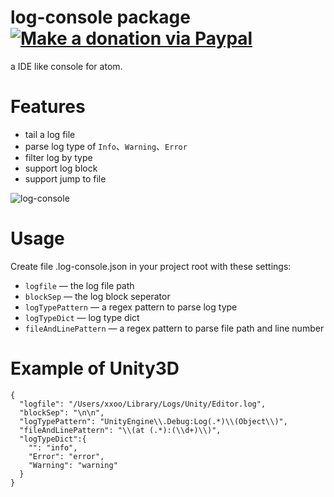 # log-console package [![Make a donation via Paypal](https://www.paypalobjects.com/en_US/i/btn/btn_donate_SM.gif)](https://www.paypal.com/cgi-bin/webscr?cmd=_donations&business=lx1988cyk%40gmail%2ecom&lc=US&no_note=0&currency_code=USD&bn=PP%2dDonationsBF%3abtn_donateCC_LG%2egif%3aNonHostedGuest)

a IDE like console for atom.

# Features
* tail a log file
* parse log type of `Info`、`Warning`、`Error`
* filter log by type
* support log block
* support jump to file

![log-console](https://cloud.githubusercontent.com/assets/704762/5394431/5354b19e-8178-11e4-883c-bb4b22b6b245.png)

# Usage
Create file .log-console.json in your project root with these settings:
* `logfile` — the log file path
* `blockSep` — the log block seperator
* `logTypePattern` — a regex pattern to parse log type
* `logTypeDict` — log type dict
* `fileAndLinePattern` — a regex pattern to parse file path and line number

# Example of Unity3D
```
{
  "logfile": "/Users/xxoo/Library/Logs/Unity/Editor.log",
  "blockSep": "\n\n",
  "logTypePattern": "UnityEngine\\.Debug:Log(.*)\\(Object\\)",
  "fileAndLinePattern": "\\(at (.*):(\\d+)\\)",
  "logTypeDict":{
    "": "info",
    "Error": "error",
    "Warning": "warning"
  }
}
```
